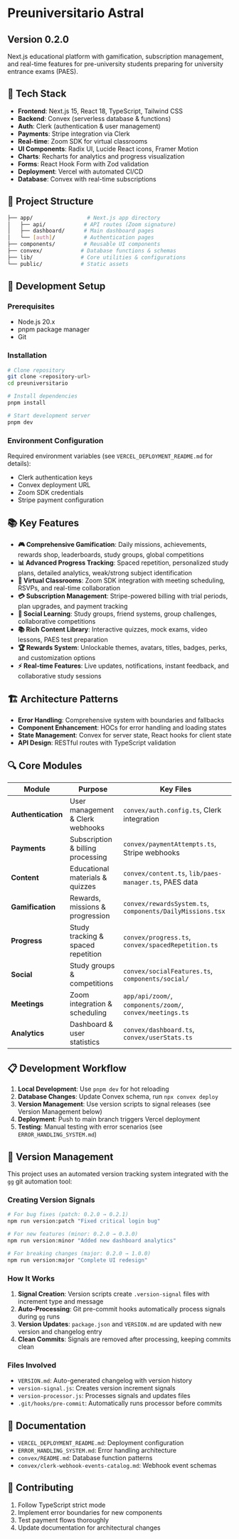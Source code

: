 # Preuniversitario Astral

## Version 0.2.0

Next.js educational platform with gamification, subscription management, and real-time features
for pre-university students preparing for university entrance exams (PAES).

## 🚀 Tech Stack

- **Frontend**: Next.js 15, React 18, TypeScript, Tailwind CSS
- **Backend**: Convex (serverless database & functions)
- **Auth**: Clerk (authentication & user management)
- **Payments**: Stripe integration via Clerk
- **Real-time**: Zoom SDK for virtual classrooms
- **UI Components**: Radix UI, Lucide React icons, Framer Motion
- **Charts**: Recharts for analytics and progress visualization
- **Forms**: React Hook Form with Zod validation
- **Deployment**: Vercel with automated CI/CD
- **Database**: Convex with real-time subscriptions

## 📁 Project Structure

```bash
├── app/                 # Next.js app directory
│   ├── api/            # API routes (Zoom signature)
│   ├── dashboard/      # Main dashboard pages
│   └── [auth]/         # Authentication pages
├── components/         # Reusable UI components
├── convex/            # Database functions & schemas
├── lib/               # Core utilities & configurations
└── public/            # Static assets
```

## 🔧 Development Setup

### Prerequisites

- Node.js 20.x
- pnpm package manager
- Git

### Installation

```bash
# Clone repository
git clone <repository-url>
cd preuniversitario

# Install dependencies
pnpm install

# Start development server
pnpm dev
```

### Environment Configuration

Required environment variables (see `VERCEL_DEPLOYMENT_README.md` for details):

- Clerk authentication keys
- Convex deployment URL
- Zoom SDK credentials
- Stripe payment configuration

## 📚 Key Features

- **🎮 Comprehensive Gamification**: Daily missions, achievements, rewards shop, leaderboards, study groups, global competitions
- **📊 Advanced Progress Tracking**: Spaced repetition, personalized study plans, detailed analytics,
  weak/strong subject identification
- **🎥 Virtual Classrooms**: Zoom SDK integration with meeting scheduling, RSVPs, and real-time collaboration
- **💳 Subscription Management**: Stripe-powered billing with trial periods, plan upgrades, and payment tracking
- **👥 Social Learning**: Study groups, friend systems, group challenges, collaborative competitions
- **📚 Rich Content Library**: Interactive quizzes, mock exams, video lessons, PAES test preparation
- **🏆 Rewards System**: Unlockable themes, avatars, titles, badges, perks, and customization options
- **⚡ Real-time Features**: Live updates, notifications, instant feedback, and collaborative study sessions

## 🏗️ Architecture Patterns

- **Error Handling**: Comprehensive system with boundaries and fallbacks
- **Component Enhancement**: HOCs for error handling and loading states
- **State Management**: Convex for server state, React hooks for client state
- **API Design**: RESTful routes with TypeScript validation

## 🔍 Core Modules

| Module | Purpose | Key Files |
|--------|---------|-----------|
| **Authentication** | User management & Clerk webhooks | `convex/auth.config.ts`, Clerk integration |
| **Payments** | Subscription & billing processing | `convex/paymentAttempts.ts`, Stripe webhooks |
| **Content** | Educational materials & quizzes | `convex/content.ts`, `lib/paes-manager.ts`, PAES data |
| **Gamification** | Rewards, missions & progression | `convex/rewardsSystem.ts`, `components/DailyMissions.tsx` |
| **Progress** | Study tracking & spaced repetition | `convex/progress.ts`, `convex/spacedRepetition.ts` |
| **Social** | Study groups & competitions | `convex/socialFeatures.ts`, `components/social/` |
| **Meetings** | Zoom integration & scheduling | `app/api/zoom/`, `components/zoom/`, `convex/meetings.ts` |
| **Analytics** | Dashboard & user statistics | `convex/dashboard.ts`, `convex/userStats.ts` |

## 📋 Development Workflow

1. **Local Development**: Use `pnpm dev` for hot reloading
2. **Database Changes**: Update Convex schema, run `npx convex deploy`
3. **Version Management**: Use version scripts to signal releases (see Version Management below)
4. **Deployment**: Push to main branch triggers Vercel deployment
5. **Testing**: Manual testing with error scenarios (see `ERROR_HANDLING_SYSTEM.md`)

## 🔢 Version Management

This project uses an automated version tracking system integrated with the `gg` git automation tool:

### Creating Version Signals

```bash
# For bug fixes (patch: 0.2.0 → 0.2.1)
npm run version:patch "Fixed critical login bug"

# For new features (minor: 0.2.0 → 0.3.0)
npm run version:minor "Added new dashboard analytics"

# For breaking changes (major: 0.2.0 → 1.0.0)
npm run version:major "Complete UI redesign"
```

### How It Works

1. **Signal Creation**: Version scripts create `.version-signal` files with increment type and message
2. **Auto-Processing**: Git pre-commit hooks automatically process signals during `gg` runs
3. **Version Updates**: `package.json` and `VERSION.md` are updated with new version and changelog entry
4. **Clean Commits**: Signals are removed after processing, keeping commits clean

### Files Involved

- `VERSION.md`: Auto-generated changelog with version history
- `version-signal.js`: Creates version increment signals
- `version-processor.js`: Processes signals and updates files
- `.git/hooks/pre-commit`: Automatically runs processor before commits

## 📖 Documentation

- `VERCEL_DEPLOYMENT_README.md`: Deployment configuration
- `ERROR_HANDLING_SYSTEM.md`: Error handling architecture
- `convex/README.md`: Database function patterns
- `convex/clerk-webhook-events-catalog.md`: Webhook event schemas

## 🤝 Contributing

1. Follow TypeScript strict mode
2. Implement error boundaries for new components
3. Test payment flows thoroughly
4. Update documentation for architectural changes
 
  
   
